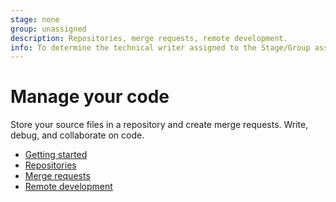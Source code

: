 ```yaml
---
stage: none
group: unassigned
description: Repositories, merge requests, remote development.
info: To determine the technical writer assigned to the Stage/Group associated with this page, see https://handbook.gitlab.com/handbook/product/ux/technical-writing/#assignments
---
```


# Manage your code

Store your source files in a repository and create merge requests. Write, debug, and collaborate on code.

- [Getting started](../user/get_started/get_started_managing_code.md)
- [Repositories](../user/project/repository/index.md)
- [Merge requests](../user/project/merge_requests/index.md)
- [Remote development](../user/project/remote_development/index.md)
